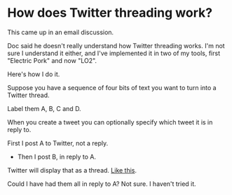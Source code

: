 # How does Twitter threading work?
This came up in an email discussion. 

Doc said he doesn't really understand how Twitter threading works. I'm not sure I understand it either, and I've implemented it in two of my tools, first "Electric Pork" and now "LO2". 

Here's how I do it.

Suppose you have a sequence of four bits of text you want to turn into a Twitter thread.

Label them A, B, C and D. 

When you create a tweet you can optionally specify which tweet it is in reply to.

First I post A to Twitter, not a reply.
* Then I post B, in reply to A.

Twitter will display that as a thread. <a href="https://twitter.com/davewiner/status/1231425763284594689">Like this</a>. 

Could I have had them all in reply to A? Not sure. I haven't tried it. 

